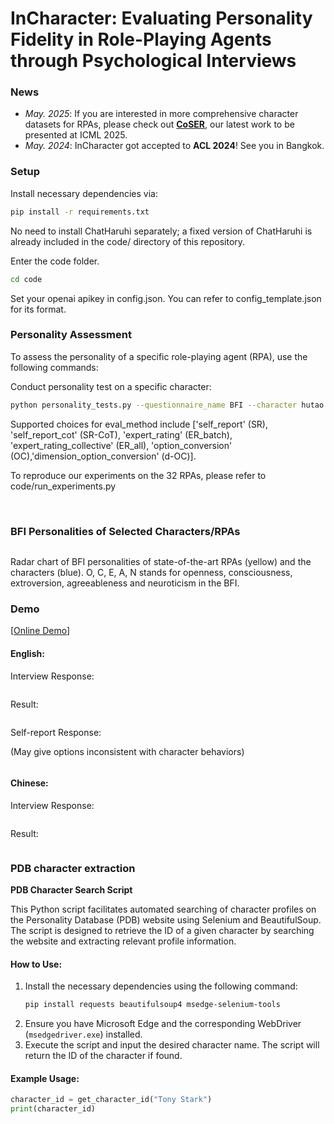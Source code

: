 

# InCharacter: Evaluating Personality Fidelity in Role-Playing Agents through Psychological Interviews

### News

- *May. 2025*: If you are interested in more comprehensive character datasets for RPAs, please check out [**CoSER**](https://arxiv.org/abs/2502.09082), our latest work to be presented at ICML 2025.
- *May. 2024*: InCharacter got accepted to **ACL 2024**! See you in Bangkok.

### Setup


Install necessary dependencies via:

```bash
pip install -r requirements.txt
```

No need to install ChatHaruhi separately; a fixed version of ChatHaruhi is already included in the code/ directory of this repository.

Enter the code folder.
```bash
cd code
```

Set your openai apikey in config.json. You can refer to config_template.json for its format.

### Personality Assessment

To assess the personality of a specific role-playing agent (RPA), use the following commands:

Conduct personality test on a specific character:

```bash
python personality_tests.py --questionnaire_name BFI --character hutao --agent_type ChatHaruhi --agent_llm gpt-3.5 --evaluator_llm gpt-4 --eval_method interview_assess_batch_anonymous
```

Supported choices for eval_method include ['self_report' (SR), 'self_report_cot' (SR-CoT), 'expert_rating' (ER_batch), 'expert_rating_collective' (ER_all), 'option_conversion' (OC),'dimension_option_conversion' (d-OC)].

To reproduce our experiments on the 32 RPAs, please refer to code/run_experiments.py

<br/>

### BFI Personalities of Selected Characters/RPAs

<img src='figures/bfi_radars.png' alt=''/>

Radar chart of BFI personalities of state-of-the-art RPAs (yellow) and the characters (blue). O, C, E, A, N stands for openness, consciousness, extroversion, agreeableness and neuroticism in the BFI. 

### Demo
[[Online Demo](http://182.92.3.33:3350/)]


#### English:

Interview Response: 

<img src='figures/demo1.png' alt=''/>

Result: 

<img src='figures/demo2.png' alt=''/>

Self-report Response:

(May give options inconsistent with character behaviors)

<img src='figures/demo5.png' alt=''/>

#### Chinese:

Interview Response:

<img src='figures/demo3.png' alt=''/>

Result:

<img src='figures/demo4.png' alt=''/>

### PDB character extraction

**PDB Character Search Script**

This Python script facilitates automated searching of character profiles on the Personality Database (PDB) website using Selenium and BeautifulSoup. The script is designed to retrieve the ID of a given character by searching the website and extracting relevant profile information.


#### How to Use:
1. Install the necessary dependencies using the following command:
   ```bash
   pip install requests beautifulsoup4 msedge-selenium-tools
   ```
2. Ensure you have Microsoft Edge and the corresponding WebDriver (`msedgedriver.exe`) installed.
3. Execute the script and input the desired character name. The script will return the ID of the character if found.

#### Example Usage:
```python
character_id = get_character_id("Tony Stark")
print(character_id)
```


